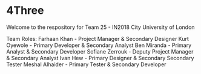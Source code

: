# 4Three

Welcome to the respository for Team 25 - IN2018 City University of London

Team Roles:
Farhaan Khan - Project Manager & Secondary Designer
Kurt Oyewole - Primary Developer & Secondary Analyst
Ben Miranda - Primary Analyst & Secondary Developer
Sofiane Zerrouk - Deputy Project Manager & Secondary Analyst
Ivan Hew - Primary Designer & Secondary Secondary Tester
Meshal Alhaider - Primary Tester & Secondary Developer

